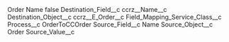<?xml version="1.0" encoding="UTF-8"?>
<CustomMetadata xmlns="http://soap.sforce.com/2006/04/metadata" xmlns:xsi="http://www.w3.org/2001/XMLSchema-instance" xmlns:xsd="http://www.w3.org/2001/XMLSchema">
    <label>Order Name</label>
    <protected>false</protected>
    <values>
        <field>Destination_Field__c</field>
        <value xsi:type="xsd:string">ccrz__Name__c</value>
    </values>
    <values>
        <field>Destination_Object__c</field>
        <value xsi:type="xsd:string">ccrz__E_Order__c</value>
    </values>
    <values>
        <field>Field_Mapping_Service_Class__c</field>
        <value xsi:nil="true"/>
    </values>
    <values>
        <field>Process__c</field>
        <value xsi:type="xsd:string">OrderToCCOrder</value>
    </values>
    <values>
        <field>Source_Field__c</field>
        <value xsi:type="xsd:string">Name</value>
    </values>
    <values>
        <field>Source_Object__c</field>
        <value xsi:type="xsd:string">Order</value>
    </values>
    <values>
        <field>Source_Value__c</field>
        <value xsi:nil="true"/>
    </values>
</CustomMetadata>
